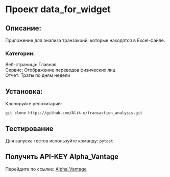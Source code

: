 # Проект data_for_widget

## Описание:

Приложение для анализа транзакций, которые находятся в Excel-файле.

### Категории:

Веб-страница: Главная  
Сервис: Отображение переводов физических лиц  
Отчет: Траты по дням недели

## Установка:

Клонируйте репозитарий:  
```
git clone https://github.com/Alik-o/transaction_analysis.git
```
## Тестирование

Для запуска тестов используйте команду:
`pytest`

## Получить API-KEY Alpha_Vantage 

Перейдите по ссылке: [Alpha_Vantage](https://www.alphavantage.co/support/#api-key)